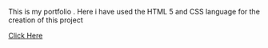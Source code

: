 This is my portfolio .
Here i have used the HTML 5 and CSS language for the creation of this project
<html>
  <a href="https://i-roshankumar.github.io/Portfolio/"> Click Here</a>
</html>
